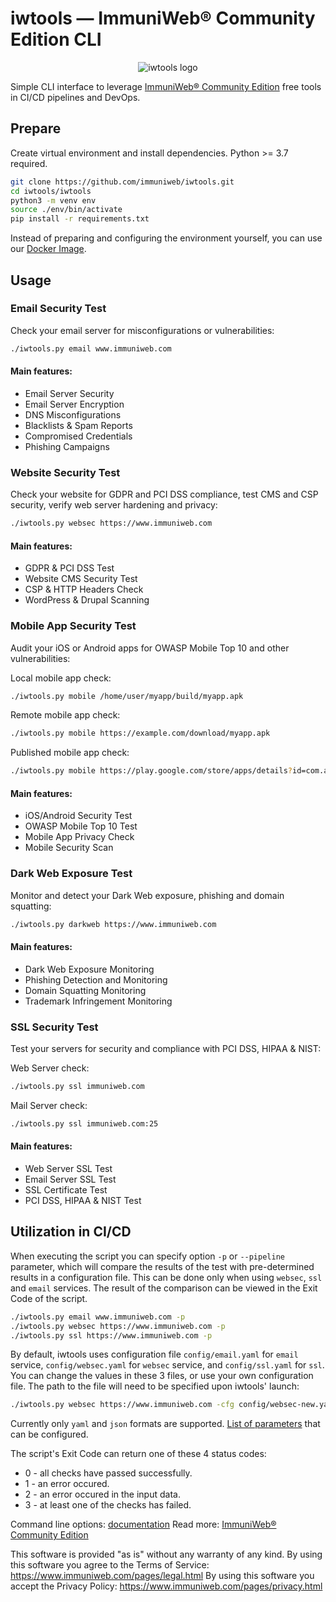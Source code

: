 # iwtools — ImmuniWeb® Community Edition CLI

<p align="center">
  <img src="logo.png" alt="iwtools logo">
</p>

Simple CLI interface to leverage [ImmuniWeb® Community Edition](https://www.immuniweb.com/free/) free tools in CI/CD
pipelines and DevOps.

## Prepare

Create virtual environment and install dependencies. Python >= 3.7 required.

```sh
git clone https://github.com/immuniweb/iwtools.git
cd iwtools/iwtools
python3 -m venv env
source ./env/bin/activate
pip install -r requirements.txt
```

Instead of preparing and configuring the environment yourself, you can use our
[Docker Image](https://hub.docker.com/r/immuniweb/iwtools).

## Usage

### Email Security Test

Check your email server for misconfigurations or vulnerabilities:

```sh
./iwtools.py email www.immuniweb.com
```

#### Main features:

- Email Server Security
- Email Server Encryption
- DNS Misconfigurations
- Blacklists & Spam Reports
- Compromised Credentials
- Phishing Campaigns

### Website Security Test

Check your website for GDPR and PCI DSS compliance, test CMS and CSP security, verify web server hardening and privacy:

```sh
./iwtools.py websec https://www.immuniweb.com
```

#### Main features:

- GDPR & PCI DSS Test
- Website CMS Security Test
- CSP & HTTP Headers Check
- WordPress & Drupal Scanning

### Mobile App Security Test

Audit your iOS or Android apps for OWASP Mobile Top 10 and other vulnerabilities:

Local mobile app check:

```sh
./iwtools.py mobile /home/user/myapp/build/myapp.apk
```

Remote mobile app check:

```sh
./iwtools.py mobile https://example.com/download/myapp.apk
```

Published mobile app check:

```sh
./iwtools.py mobile https://play.google.com/store/apps/details?id=com.app.my
```

#### Main features:

- iOS/Android Security Test
- OWASP Mobile Top 10 Test
- Mobile App Privacy Check
- Mobile Security Scan

### Dark Web Exposure Test

Monitor and detect your Dark Web exposure, phishing and domain squatting:

```sh
./iwtools.py darkweb https://www.immuniweb.com
```

#### Main features:

- Dark Web Exposure Monitoring
- Phishing Detection and Monitoring
- Domain Squatting Monitoring
- Trademark Infringement Monitoring

### SSL Security Test

Test your servers for security and compliance with PCI DSS, HIPAA & NIST:

Web Server check:

```sh
./iwtools.py ssl immuniweb.com
```

Mail Server check:

```sh
./iwtools.py ssl immuniweb.com:25
```

#### Main features:

- Web Server SSL Test
- Email Server SSL Test
- SSL Certificate Test
- PCI DSS, HIPAA & NIST Test

## Utilization in CI/CD

When executing the script you can specify option `-p` or `--pipeline` parameter, which will compare the results of the
test with pre-determined results in a configuration file.
This can be done only when using `websec`, `ssl` and `email` services.
The result of the comparison can be viewed in the Exit Code of the script.

```sh
./iwtools.py email www.immuniweb.com -p
./iwtools.py websec https://www.immuniweb.com -p
./iwtools.py ssl https://www.immuniweb.com -p
```

By default, iwtools uses configuration file `config/email.yaml` for `email` service,
`config/websec.yaml` for `websec` service, and `config/ssl.yaml` for `ssl`.
You can change the values in these 3 files, or use your own configuration file.
The path to the file will need to be specified upon iwtools' launch:

```sh
./iwtools.py websec https://www.immuniweb.com -cfg config/websec-new.yaml
```

Currently only `yaml` and `json` formats are supported.
[List of parameters](CONFIG.md) that can be configured.

The script's Exit Code can return one of these 4 status codes:
- 0 - all checks have passed successfully.
- 1 - an error occured.
- 2 - an error occured in the input data.
- 3 - at least one of the checks has failed.

Command line options: [documentation](https://github.com/immuniweb/iwtools/blob/main/CLI.md)
Read more: [ImmuniWeb® Community Edition](https://www.immuniweb.com/free/)

This software is provided "as is" without any warranty of any kind.
By using this software you agree to the Terms of Service: https://www.immuniweb.com/pages/legal.html
By using this software you accept the Privacy Policy: https://www.immuniweb.com/pages/privacy.html
